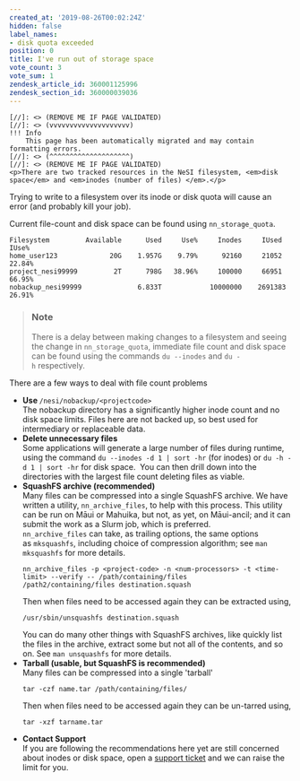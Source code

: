 ```yaml
---
created_at: '2019-08-26T00:02:24Z'
hidden: false
label_names:
- disk quota exceeded
position: 0
title: I've run out of storage space
vote_count: 3
vote_sum: 1
zendesk_article_id: 360001125996
zendesk_section_id: 360000039036
---
```



    [//]: <> (REMOVE ME IF PAGE VALIDATED)
    [//]: <> (vvvvvvvvvvvvvvvvvvvv)
    !!! Info
        This page has been automatically migrated and may contain formatting errors.
    [//]: <> (^^^^^^^^^^^^^^^^^^^^)
    [//]: <> (REMOVE ME IF PAGE VALIDATED)
    <p>There are two tracked resources in the NeSI filesystem, <em>disk space</em> and <em>inodes (number of files) </em>.</p>
<p>Trying to write to a filesystem over its inode or disk quota will cause an error (and probably kill your job).</p>
<p>Current file-count and disk space can be found using <code>nn_storage_quota</code>.</p>
<pre><code class="hljs css"><span class="hljs-selector-tag">Filesystem</span>         <span class="hljs-selector-tag">Available</span>      <span class="hljs-selector-tag">Used</span>     <span class="hljs-selector-tag">Use</span>%     <span class="hljs-selector-tag">Inodes</span>     <span class="hljs-selector-tag">IUsed</span>     <span class="hljs-selector-tag">IUse</span>%<br><span class="hljs-selector-tag">home_user123</span>             20<span class="hljs-selector-tag">G</span>    1<span class="hljs-selector-class">.957G</span>    <span class="wysiwyg-color-red">9<span class="hljs-selector-class">.79</span>%</span>      92160     21052    <span class="wysiwyg-color-red">22<span class="hljs-selector-class">.84</span>%</span><br><span class="hljs-selector-tag">project_nesi99999</span>         2<span class="hljs-selector-tag">T</span>      798<span class="hljs-selector-tag">G</span>   <span class="wysiwyg-color-red110">38<span class="hljs-selector-class">.96</span>%</span>     100000     66951    <span class="wysiwyg-color-red">66<span class="hljs-selector-class">.95</span>%</span><br><span class="hljs-selector-tag">nobackup_nesi99999</span>              6<span class="hljs-selector-class">.833T</span>            10000000    2691383   <span class="wysiwyg-color-red">26<span class="hljs-selector-class">.91</span>%</span></code></pre>
<blockquote class="blockquote-tip">
<h3 id="prerequisites">Note</h3>
<p>There is a delay between making changes to a filesystem and seeing the change in <code>nn_storage_quota</code>, immediate file count and disk space can be found using the commands <code>du --inodes</code> and <code>du -h</code> respectively.</p>
</blockquote>
<p>There are a few ways to deal with file count problems</p>
<ul>
<li>
<strong>Use </strong><code>/nesi/nobackup/&lt;projectcode&gt;</code><br>The nobackup directory has a significantly higher inode count and no disk space limits. Files here are not backed up, so best used for intermediary or replaceable data.</li>
<li>
<strong>Delete unnecessary files</strong><br>Some applications will generate a large number of files during runtime, using the command <code>du --inodes -d 1 | sort -hr</code> (for inodes) or <code>du -h -d 1 | sort -hr</code> for disk space.  You can then drill down into the directories with the largest file count deleting files as viable.</li>
<li>
<strong>SquashFS archive (recommended)</strong><br>Many files can be compressed into a single SquashFS archive. We have written a utility, <code>nn_archive_files</code>, to help with this process. This utility can be run on Māui or Mahuika, but not, as yet, on Māui-ancil; and it can submit the work as a Slurm job, which is preferred. <code>nn_archive_files</code> can take, as trailing options, the same options as <code>mksquashfs</code>, including choice of compression algorithm; see <code>man mksquashfs</code> for more details.<br>
<pre><code>nn_archive_files -p &lt;project-code&gt; -n &lt;num-processors&gt; -t &lt;time-limit&gt; --verify -- /path/containing/files /path2/containing/files destination.squash</code></pre>
Then when files need to be accessed again they can be extracted using,
<pre><code>/usr/sbin/unsquashfs destination.squash</code></pre>
You can do many other things with SquashFS archives, like quickly list the files in the archive, extract some but not all of the contents, and so on. See <code>man unsquashfs</code> for more details.</li>
<li>
<strong>Tarball (usable, but SquashFS is recommended)</strong><br>Many files can be compressed into a single 'tarball' <br>
<pre><code>tar -czf name.tar /path/containing/files/</code></pre>
Then when files need to be accessed again they can be un-tarred using,
<pre><code>tar -xzf tarname.tar</code></pre>
</li>
<li>
<strong>Contact Support</strong><br>If you are following the recommendations here yet are still concerned about inodes or disk space, open a <a href="https://support.nesi.org.nz/hc/en-gb/requests/new" target="_blank" rel="noopener">support ticket</a> and we can raise the limit for you.</li>
</ul>